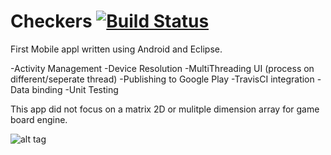 Checkers [![Build Status](https://travis-ci.org/kscott5/Checkers.svg?branch=master)](https://travis-ci.org/kscott5/Checkers)
========

First Mobile appl written using Android and Eclipse.

-Activity Management
-Device Resolution
-MultiThreading UI (process on different/seperate thread)
-Publishing to Google Play
-TravisCI integration
-Data binding
-Unit Testing

This app did not focus on a matrix 2D or mulitple dimension array for game board engine.

![alt tag](https://pbs.twimg.com/media/Bt5zt83IAAEuWbc.jpg:large)

